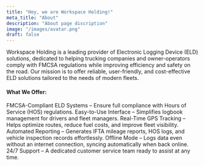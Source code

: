 ```yaml
---
title: "Hey, we are Workspace Holding!"
meta_title: "About"
description: "About page discription"
image: "/images/avatar.png"
draft: false
---
```


Workspace Holding is a leading provider of Electronic Logging Device (ELD) solutions, 
dedicated to helping trucking companies and owner-operators comply with FMCSA regulations
while improving efficiency and safety on the road. Our mission is to offer reliable, user-friendly, 
and cost-effective ELD solutions tailored to the needs of modern fleets.

#### What We Offer:
FMCSA-Compliant ELD Systems – Ensure full compliance with Hours of Service (HOS) regulations.
Easy-to-Use Interface – Simplifies logbook management for drivers and fleet managers.
Real-Time GPS Tracking – Helps optimize routes, reduce fuel costs, and improve fleet visibility.
Automated Reporting – Generates IFTA mileage reports, HOS logs, and vehicle inspection records effortlessly.
Offline Mode – Logs data even without an internet connection, syncing automatically when back online. 
24/7 Support – A dedicated customer service team ready to assist at any time.

